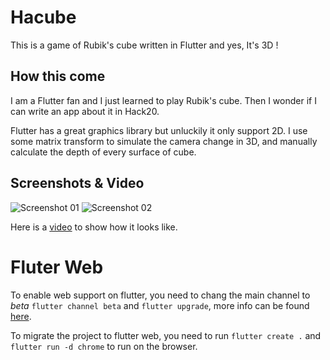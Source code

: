 # Hacube

This is a game of Rubik's cube written in Flutter and yes, It's 3D !

## How this come

I am a Flutter fan and I just learned to play Rubik's cube. 
Then I wonder if I can write an app about it in Hack20. 

Flutter has a great graphics library but unluckily it only support 2D. 
I use some matrix transform to simulate the camera change in 3D, 
and manually calculate the depth of every surface of cube.

## Screenshots & Video

![Screenshot 01](https://raw.githubusercontent.com/likang/Hacube/master/assets/screenshots/Screenshot_1.jpg)
![Screenshot 02](https://raw.githubusercontent.com/likang/Hacube/master/assets/screenshots/Screenshot_2.jpg)

Here is a [video](https://www.youtube.com/watch?v=-Dd-tQKp1ug) to show how it looks like.

# Fluter Web

To enable web support on flutter, you need to chang the main channel to *beta* 
`flutter channel beta` and `flutter upgrade`, more info can be found [here](https://flutter.dev/docs/get-started/web).

To migrate the project to flutter web, you need to run `flutter create .` and `flutter run -d chrome` to run on the browser.


